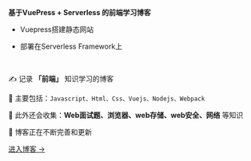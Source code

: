 
**基于VuePress + Serverless 的前端学习博客**
- Vuepress搭建静态网站

- 部署在Serverless Framework上

</br>

✍️ 记录 **「前端」** 知识学习的博客

📜 主要包括：`Javascript、Html、Css、Vuejs、Nodejs、Webpack`

📌 此外还会收集：**Web面试题、浏览器、web存储、web安全、网络** 等知识

🚀 博客正在不断完善和更新

[进入博客 →](https://my-bucket-1258873497.cos-website.ap-guangzhou.myqcloud.com/)